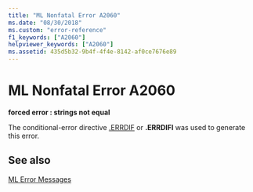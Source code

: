 ```yaml
---
title: "ML Nonfatal Error A2060"
ms.date: "08/30/2018"
ms.custom: "error-reference"
f1_keywords: ["A2060"]
helpviewer_keywords: ["A2060"]
ms.assetid: 435d5b32-9b4f-4f4e-8142-af0ce7676e89
---
```

# ML Nonfatal Error A2060

**forced error : strings not equal**

The conditional-error directive [.ERRDIF](../../assembler/masm/dot-errdif.md) or **.ERRDIFI** was used to generate this error.

## See also

[ML Error Messages](../../assembler/masm/ml-error-messages.md)<br/>